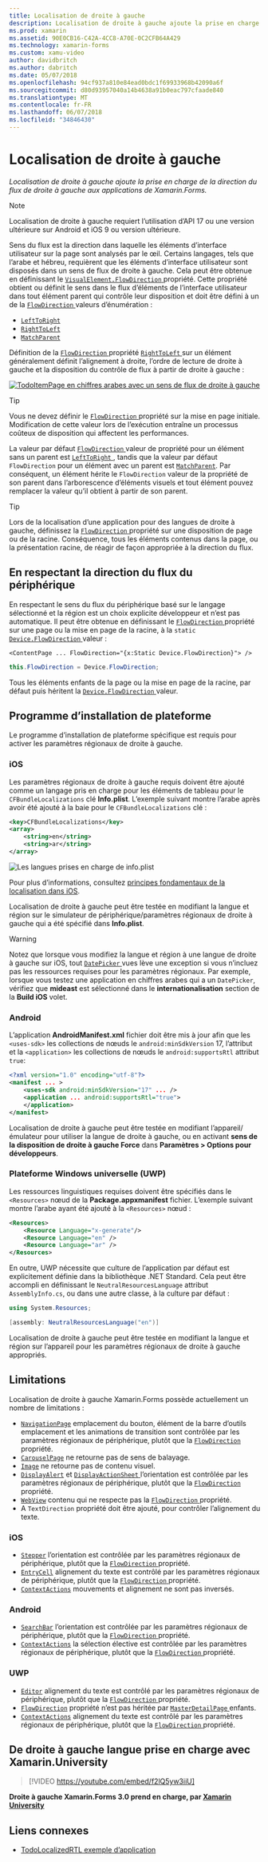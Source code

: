 ```yaml
---
title: Localisation de droite à gauche
description: Localisation de droite à gauche ajoute la prise en charge de la direction du flux de droite à gauche aux applications de Xamarin.Forms.
ms.prod: xamarin
ms.assetid: 90E0CB16-C42A-4CC8-A70E-0C2CFB64A429
ms.technology: xamarin-forms
ms.custom: xamu-video
author: davidbritch
ms.author: dabritch
ms.date: 05/07/2018
ms.openlocfilehash: 94cf937a810e84ead0bdc1f69933968b42090a6f
ms.sourcegitcommit: d80d93957040a14b4638a91b0eac797cfaade840
ms.translationtype: MT
ms.contentlocale: fr-FR
ms.lasthandoff: 06/07/2018
ms.locfileid: "34846430"
---
```

# <a name="right-to-left-localization"></a>Localisation de droite à gauche

_Localisation de droite à gauche ajoute la prise en charge de la direction du flux de droite à gauche aux applications de Xamarin.Forms._

> [!NOTE]
> Localisation de droite à gauche requiert l’utilisation d’API 17 ou une version ultérieure sur Android et iOS 9 ou version ultérieure.

Sens du flux est la direction dans laquelle les éléments d’interface utilisateur sur la page sont analysés par le œil. Certains langages, tels que l’arabe et hébreu, requièrent que les éléments d’interface utilisateur sont disposés dans un sens de flux de droite à gauche. Cela peut être obtenue en définissant le [ `VisualElement.FlowDirection` ](xref:Xamarin.Forms.VisualElement.FlowDirection) propriété. Cette propriété obtient ou définit le sens dans le flux d’éléments de l’interface utilisateur dans tout élément parent qui contrôle leur disposition et doit être défini à un de la [ `FlowDirection` ](xref:Xamarin.Forms.FlowDirection) valeurs d’énumération :

- [`LeftToRight`](xref:Xamarin.Forms.FlowDirection.LeftToRight)
- [`RightToLeft`](xref:Xamarin.Forms.FlowDirection.RightToLeft)
- [`MatchParent`](xref:Xamarin.Forms.FlowDirection.MatchParent)

Définition de la [ `FlowDirection` ](xref:Xamarin.Forms.VisualElement.FlowDirection) propriété [ `RightToLeft` ](xref:Xamarin.Forms.FlowDirection.RightToLeft) sur un élément généralement définit l’alignement à droite, l’ordre de lecture de droite à gauche et la disposition du contrôle de flux à partir de droite à gauche :

[![TodoItemPage en chiffres arabes avec un sens de flux de droite à gauche](rtl-images/TodoItemPage-Arabic.png "TodoItemPage en chiffres arabes avec un sens de flux de droite à gauche")](rtl-images/TodoItemPage-Arabic-Large.png#lightbox "TodoItemPage en chiffres arabes avec un sens de flux de droite à gauche")

> [!TIP]
> Vous ne devez définir le [ `FlowDirection` ](xref:Xamarin.Forms.VisualElement.FlowDirection) propriété sur la mise en page initiale. Modification de cette valeur lors de l’exécution entraîne un processus coûteux de disposition qui affectent les performances.

La valeur par défaut [ `FlowDirection` ](xref:Xamarin.Forms.VisualElement.FlowDirection) valeur de propriété pour un élément sans un parent est [ `LeftToRight` ](xref:Xamarin.Forms.FlowDirection.LeftToRight), tandis que la valeur par défaut `FlowDirection` pour un élément avec un parent est [ `MatchParent`](xref:Xamarin.Forms.FlowDirection.MatchParent). Par conséquent, un élément hérite le `FlowDirection` valeur de la propriété de son parent dans l’arborescence d’éléments visuels et tout élément pouvez remplacer la valeur qu’il obtient à partir de son parent.

> [!TIP]
> Lors de la localisation d’une application pour des langues de droite à gauche, définissez la [ `FlowDirection` ](xref:Xamarin.Forms.VisualElement.FlowDirection) propriété sur une disposition de page ou de la racine. Conséquence, tous les éléments contenus dans la page, ou la présentation racine, de réagir de façon appropriée à la direction du flux.

## <a name="respecting-device-flow-direction"></a>En respectant la direction du flux du périphérique

En respectant le sens du flux du périphérique basé sur le langage sélectionné et la région est un choix explicite développeur et n’est pas automatique. Il peut être obtenue en définissant le [ `FlowDirection` ](xref:Xamarin.Forms.VisualElement.FlowDirection) propriété sur une page ou la mise en page de la racine, à la `static` [ `Device.FlowDirection` ](xref:Xamarin.Forms.Device.FlowDirection) valeur :

```xaml
<ContentPage ... FlowDirection="{x:Static Device.FlowDirection}"> />
```

```csharp
this.FlowDirection = Device.FlowDirection;
```

Tous les éléments enfants de la page ou la mise en page de la racine, par défaut puis héritent la [ `Device.FlowDirection` ](xref:Xamarin.Forms.Device.FlowDirection) valeur.

## <a name="platform-setup"></a>Programme d’installation de plateforme

Le programme d’installation de plateforme spécifique est requis pour activer les paramètres régionaux de droite à gauche.

### <a name="ios"></a>iOS

Les paramètres régionaux de droite à gauche requis doivent être ajouté comme un langage pris en charge pour les éléments de tableau pour le `CFBundleLocalizations` clé **Info.plist**. L’exemple suivant montre l’arabe après avoir été ajouté à la baie pour le `CFBundleLocalizations` clé :

```xml
<key>CFBundleLocalizations</key>
<array>
    <string>en</string>
    <string>ar</string>
</array>
```

![Les langues prises en charge de info.plist](rtl-images/ios-locales.png "Info.plist les langues prises en charge")

Pour plus d’informations, consultez [principes fondamentaux de la localisation dans iOS](https://docs.microsoft.com/en-gb/xamarin/ios/app-fundamentals/localization/#localization-basics-in-ios).

Localisation de droite à gauche peut être testée en modifiant la langue et région sur le simulateur de périphérique/paramètres régionaux de droite à gauche qui a été spécifié dans **Info.plist**.

> [!WARNING]
> Notez que lorsque vous modifiez la langue et région à une langue de droite à gauche sur iOS, tout [ `DatePicker` ](xref:Xamarin.Forms.DatePicker) vues lève une exception si vous n’incluez pas les ressources requises pour les paramètres régionaux. Par exemple, lorsque vous testez une application en chiffres arabes qui a un `DatePicker`, vérifiez que **mideast** est sélectionné dans le **internationalisation** section de la **Build iOS** volet.

### <a name="android"></a>Android

L’application **AndroidManifest.xml** fichier doit être mis à jour afin que les `<uses-sdk>` les collections de nœuds le `android:minSdkVersion` 17, l’attribut et la `<application>` les collections de nœuds le `android:supportsRtl` attribut `true`:

```xml
<?xml version="1.0" encoding="utf-8"?>
<manifest ... >
    <uses-sdk android:minSdkVersion="17" ... />
    <application ... android:supportsRtl="true">
    </application>
</manifest>
```

Localisation de droite à gauche peut être testée en modifiant l’appareil/émulateur pour utiliser la langue de droite à gauche, ou en activant **sens de la disposition de droite à gauche Force** dans **Paramètres > Options pour développeurs**.

### <a name="universal-windows-platform-uwp"></a>Plateforme Windows universelle (UWP)

Les ressources linguistiques requises doivent être spécifiés dans le `<Resources>` nœud de la **Package.appxmanifest** fichier. L’exemple suivant montre l’arabe ayant été ajouté à la `<Resources>` nœud :

```xml
<Resources>
    <Resource Language="x-generate"/>
    <Resource Language="en" />
    <Resource Language="ar" />
</Resources>
```

En outre, UWP nécessite que culture de l’application par défaut est explicitement définie dans la bibliothèque .NET Standard. Cela peut être accompli en définissant le `NeutralResourcesLanguage` attribut `AssemblyInfo.cs`, ou dans une autre classe, à la culture par défaut :

```csharp
using System.Resources;

[assembly: NeutralResourcesLanguage("en")]
```

Localisation de droite à gauche peut être testée en modifiant la langue et région sur l’appareil pour les paramètres régionaux de droite à gauche appropriés.

## <a name="limitations"></a>Limitations

Localisation de droite à gauche Xamarin.Forms possède actuellement un nombre de limitations :

- [`NavigationPage`](xref:Xamarin.Forms.NavigationPage) emplacement du bouton, élément de la barre d’outils emplacement et les animations de transition sont contrôlée par les paramètres régionaux de périphérique, plutôt que la [ `FlowDirection` ](xref:Xamarin.Forms.VisualElement.FlowDirection) propriété.
- [`CarouselPage`](xref:Xamarin.Forms.CarouselPage) ne retourne pas de sens de balayage.
- [`Image`](xref:Xamarin.Forms.Image) ne retourne pas de contenu visuel.
- [`DisplayAlert`](https://developer.xamarin.com/api/member/Xamarin.Forms.Page.DisplayAlert/p/System.String/System.String/System.String/) et [ `DisplayActionSheet` ](https://developer.xamarin.com/api/member/Xamarin.Forms.Page.DisplayActionSheet/p/System.String/System.String/System.String/System.String[]/) l’orientation est contrôlée par les paramètres régionaux de périphérique, plutôt que la [ `FlowDirection` ](xref:Xamarin.Forms.VisualElement.FlowDirection) propriété.
- [`WebView`](xref:Xamarin.Forms.WebView) contenu qui ne respecte pas la [ `FlowDirection` ](xref:Xamarin.Forms.VisualElement.FlowDirection) propriété.
- A `TextDirection` propriété doit être ajouté, pour contrôler l’alignement du texte.

### <a name="ios"></a>iOS

- [`Stepper`](xref:Xamarin.Forms.Stepper) l’orientation est contrôlée par les paramètres régionaux de périphérique, plutôt que la [ `FlowDirection` ](xref:Xamarin.Forms.VisualElement.FlowDirection) propriété.
- [`EntryCell`](xref:Xamarin.Forms.EntryCell) alignement du texte est contrôlé par les paramètres régionaux de périphérique, plutôt que la [ `FlowDirection` ](xref:Xamarin.Forms.VisualElement.FlowDirection) propriété.
- [`ContextActions`](xref:Xamarin.Forms.Cell.ContextActions) mouvements et alignement ne sont pas inversés.

### <a name="android"></a>Android

- [`SearchBar`](xref:Xamarin.Forms.SearchBar) l’orientation est contrôlée par les paramètres régionaux de périphérique, plutôt que la [ `FlowDirection` ](xref:Xamarin.Forms.VisualElement.FlowDirection) propriété.
- [`ContextActions`](xref:Xamarin.Forms.Cell.ContextActions) la sélection élective est contrôlée par les paramètres régionaux de périphérique, plutôt que la [ `FlowDirection` ](xref:Xamarin.Forms.VisualElement.FlowDirection) propriété.

### <a name="uwp"></a>UWP

- [`Editor`](xref:Xamarin.Forms.Editor) alignement du texte est contrôlé par les paramètres régionaux de périphérique, plutôt que la [ `FlowDirection` ](xref:Xamarin.Forms.VisualElement.FlowDirection) propriété.
- [`FlowDirection`](xref:Xamarin.Forms.VisualElement.FlowDirection) propriété n’est pas héritée par [ `MasterDetailPage` ](xref:Xamarin.Forms.MasterDetailPage) enfants.
- [`ContextActions`](xref:Xamarin.Forms.Cell.ContextActions) alignement du texte est contrôlé par les paramètres régionaux de périphérique, plutôt que la [ `FlowDirection` ](xref:Xamarin.Forms.VisualElement.FlowDirection) propriété.

## <a name="right-to-left-language-support-with-xamarinuniversity"></a>De droite à gauche langue prise en charge avec Xamarin.University

> [!VIDEO https://youtube.com/embed/f2lQ5yw3iiU]

**Droite à gauche Xamarin.Forms 3.0 prend en charge, par [Xamarin University](https://university.xamarin.com/)**

## <a name="related-links"></a>Liens connexes

- [TodoLocalizedRTL exemple d’application](https://developer.xamarin.com/samples/xamarin-forms/TodoLocalizedRTL/)
